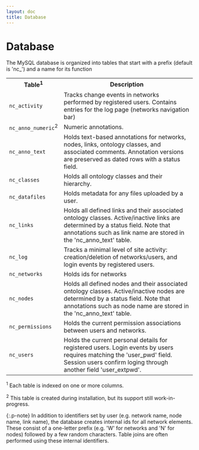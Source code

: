 ```yaml
---
layout: doc
title: Database
---
```


# Database

The MySQL database is organized into tables that start with a prefix (default is 'nc_') and a name for its function

<table class="table">
  <tr><th>Table<sup>1</sup></th><th>Description</th></tr>
  <tr>	<td><code>nc_activity</code></td>
	<td>Tracks change events in networks performed by registered users. Contains entries for the log page (networks navigation bar)</td></tr>
  <tr>	<td><code>nc_anno_numeric</code><sup>2</sup></td>
	<td>Numeric annotations.</td></tr>
  <tr>	<td><code>nc_anno_text</code></td>
	<td>Holds text-based annotations for networks, nodes, links, ontology classes, and associated comments. Annotation versions are preserved as dated rows with a status field.</td></tr>
  <tr>	<td><code>nc_classes</code></td>
	<td>Holds all ontology classes and their hierarchy. </td></tr>
  <tr>	<td><code>nc_datafiles</code></td>
	<td>Holds metadata for any files uploaded by a user. </td></tr>
  <tr>	<td><code>nc_links</code></td>
	<td>Holds all defined links and their associated ontology classes. Active/inactive links are determined by a status field. Note that annotations such as link name are stored in the 'nc_anno_text' table.</td></tr>
  <tr>	<td><code>nc_log</code></td>
	<td>Tracks a minimal level of site activity: creation/deletion of networks/users, and login events by registered users. </td></tr>
  <tr>	<td><code>nc_networks</code></td>
	<td>Holds ids for networks</td></tr>
  <tr>	<td><code>nc_nodes</code></td>
	<td>Holds all defined nodes and their associated ontology classes. Active/inactive nodes are determined by a status field. Note that annotations such as node name are stored in the 'nc_anno_text' table.</td></tr>
  <tr>	<td><code>nc_permissions</code></td>
	<td>Holds the current permission associations between users and networks.</td></tr>
  <tr>	<td><code>nc_users</code></td>
	<td>Holds the current personal details for registered users. Login events by users requires matching the 'user_pwd' field. Session users confirm loging through another field 'user_extpwd'. </td></tr>
</table>

<sup>1</sup> Each table is indexed on one or more columns. 

<sup>2</sup> This table is created during installation, but its support still work-in-progress.

{:.p-note}
In addition to identifiers set by user (e.g. network name, node name, link name), the database creates internal ids for all network elements. These consist of a one-letter prefix (e.g. 'W' for networks and 'N' for nodes) followed by a few random characters. Table joins are often performed using these internal identifiers.


